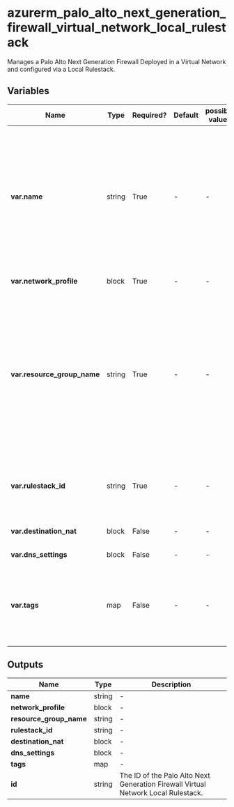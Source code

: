 # azurerm_palo_alto_next_generation_firewall_virtual_network_local_rulestack

Manages a Palo Alto Next Generation Firewall Deployed in a Virtual Network and configured via a Local Rulestack.

## Variables

| Name | Type | Required? | Default  | possible values | Description |
| ---- | ---- | --------- | -------- | ----------- | ----------- |
| **var.name** | string | True | -  |  -  | The name which should be used for this Palo Alto Next Generation Firewall Virtual Network Local Rulestack. Changing this forces a new Palo Alto Next Generation Firewall Virtual Network Local Rulestack to be created. | 
| **var.network_profile** | block | True | -  |  -  | A `network_profile` block. | 
| **var.resource_group_name** | string | True | -  |  -  | The name of the Resource Group where the Palo Alto Next Generation Firewall Virtual Network Local Rulestack should exist. Changing this forces a new Palo Alto Next Generation Firewall Virtual Network Local Rulestack to be created. | 
| **var.rulestack_id** | string | True | -  |  -  | The ID of the Local Rulestack which will be used to configure this Firewall Resource. | 
| **var.destination_nat** | block | False | -  |  -  | One or more `destination_nat` blocks. | 
| **var.dns_settings** | block | False | -  |  -  | A `dns_settings` block. | 
| **var.tags** | map | False | -  |  -  | A mapping of tags which should be assigned to the Palo Alto Next Generation Firewall Virtual Network Local Rulestack. | 



## Outputs

| Name | Type | Description |
| ---- | ---- | --------- | 
| **name** | string  | - | 
| **network_profile** | block  | - | 
| **resource_group_name** | string  | - | 
| **rulestack_id** | string  | - | 
| **destination_nat** | block  | - | 
| **dns_settings** | block  | - | 
| **tags** | map  | - | 
| **id** | string  | The ID of the Palo Alto Next Generation Firewall Virtual Network Local Rulestack. | 